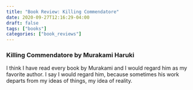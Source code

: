 ```yaml
---
title: "Book Review: Killing Commendatore"
date: 2020-09-27T12:16:29-04:00
draft: false
tags: ["books"]
categories: ["book_reviews"]
---
```


### Killing Commendatore by Murakami Haruki
I think I have read every book by Murakami and I would regard him as my favorite author. I say I would regard him, because sometimes his work departs from my ideas of things, my idea of reality.
